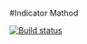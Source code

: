 #Indicator Mathod

[![Build status](https://ci.appveyor.com/api/projects/status/3ryx67eu3u7kboed?svg=true)](https://ci.appveyor.com/project/Vasilij-jV/methods)